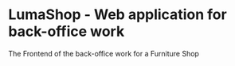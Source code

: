 # LumaShop - Web application for back-office work

The Frontend of the back-office work for a Furniture Shop


